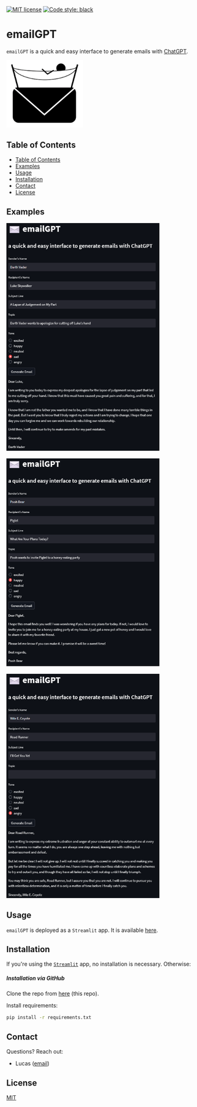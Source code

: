 [![MIT license](https://img.shields.io/badge/License-MIT-blue.svg)](https://lbesson.mit-license.org/)
[![Code style: black](https://img.shields.io/badge/code%20style-black-000000.svg)](https://github.com/psf/black)

# emailGPT

`emailGPT` is a quick and easy interface to generate emails with [ChatGPT](https://openai.com/blog/chatgpt/).


<img src="assets/lazy_email.png" alt="drawing" width="200"/>

## Table of Contents
* [Table of Contents](#table-of-contents)
* [Examples](#examples)
* [Usage](#usage)
* [Installation](#installation)
* [Contact](#contact)
* [License](#license)


## Examples

<img src="assets/vader.png" alt="vader" width="400"/>
<br><br>

<img src="assets/pooh.png" alt="pooh" width="400"/>
<br><br>

<img src="assets/coyote.png" alt="coyote" width="400"/>


## Usage

`emailGPT` is deployed as a `Streamlit` app. It is available [here](https://lucasmccabe-emailgpt-app-jspyxu.streamlit.app/).

## Installation

If you're using the [`Streamlit`](https://lucasmccabe-emailgpt-app-jspyxu.streamlit.app/) app, no installation is necessary. Otherwise:

##### Installation via GitHub
Clone the repo from [here](https://github.com/lucasmccabe/emailGPT) (this repo).

Install requirements:
```bash
pip install -r requirements.txt
```

## Contact

Questions? Reach out:
- Lucas ([email](mailto:lucasmccabe@gwu.edu))

## License
[MIT](https://choosealicense.com/licenses/mit/)
